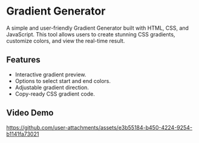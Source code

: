 # Gradient Generator

A simple and user-friendly Gradient Generator built with HTML, CSS, and JavaScript. This tool allows users to create stunning CSS gradients, customize colors, and view the real-time result.

## Features
- Interactive gradient preview.
- Options to select start and end colors.
- Adjustable gradient direction.
- Copy-ready CSS gradient code.

## Video Demo

https://github.com/user-attachments/assets/e3b55184-b450-4224-9254-b1141fa73021

